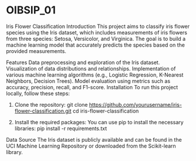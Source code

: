 # OIBSIP_01
Iris Flower Classification
Introduction
This project aims to classify iris flower species using the Iris dataset, which includes measurements of iris flowers from three species: Setosa, Versicolor, and Virginica. The goal is to build a machine learning model that accurately predicts the species based on the provided measurements.

Features
Data preprocessing and exploration of the Iris dataset.
Visualization of data distributions and relationships.
Implementation of various machine learning algorithms (e.g., Logistic Regression, K-Nearest Neighbors, Decision Trees).
Model evaluation using metrics such as accuracy, precision, recall, and F1-score.
Installation
To run this project locally, follow these steps:

1. Clone the repository:
git clone https://github.com/yourusername/iris-flower-classification.git
cd iris-flower-classification

2. Install the required packages: You can use pip to install the necessary libraries:
pip install -r requirements.txt

Data Source
The Iris dataset is publicly available and can be found in the UCI Machine Learning Repository or downloaded from the Scikit-learn library.




